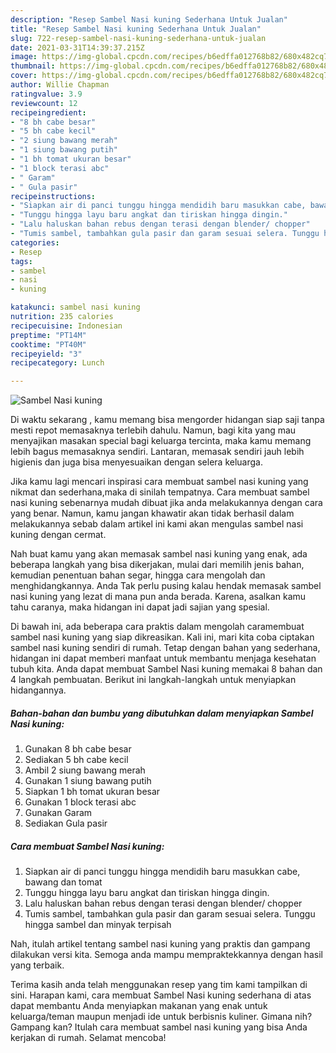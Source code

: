 ```yaml
---
description: "Resep Sambel Nasi kuning Sederhana Untuk Jualan"
title: "Resep Sambel Nasi kuning Sederhana Untuk Jualan"
slug: 722-resep-sambel-nasi-kuning-sederhana-untuk-jualan
date: 2021-03-31T14:39:37.215Z
image: https://img-global.cpcdn.com/recipes/b6edffa012768b82/680x482cq70/sambel-nasi-kuning-foto-resep-utama.jpg
thumbnail: https://img-global.cpcdn.com/recipes/b6edffa012768b82/680x482cq70/sambel-nasi-kuning-foto-resep-utama.jpg
cover: https://img-global.cpcdn.com/recipes/b6edffa012768b82/680x482cq70/sambel-nasi-kuning-foto-resep-utama.jpg
author: Willie Chapman
ratingvalue: 3.9
reviewcount: 12
recipeingredient:
- "8 bh cabe besar"
- "5 bh cabe kecil"
- "2 siung bawang merah"
- "1 siung bawang putih"
- "1 bh tomat ukuran besar"
- "1 block terasi abc"
- " Garam"
- " Gula pasir"
recipeinstructions:
- "Siapkan air di panci tunggu hingga mendidih baru masukkan cabe, bawang dan tomat"
- "Tunggu hingga layu baru angkat dan tiriskan hingga dingin."
- "Lalu haluskan bahan rebus dengan terasi dengan blender/ chopper"
- "Tumis sambel, tambahkan gula pasir dan garam sesuai selera. Tunggu hingga sambel dan minyak terpisah"
categories:
- Resep
tags:
- sambel
- nasi
- kuning

katakunci: sambel nasi kuning 
nutrition: 235 calories
recipecuisine: Indonesian
preptime: "PT14M"
cooktime: "PT40M"
recipeyield: "3"
recipecategory: Lunch

---
```



![Sambel Nasi kuning](https://img-global.cpcdn.com/recipes/b6edffa012768b82/680x482cq70/sambel-nasi-kuning-foto-resep-utama.jpg)

Di waktu  sekarang , kamu memang bisa mengorder hidangan siap saji tanpa mesti repot memasaknya terlebih dahulu. Namun, bagi kita yang mau menyajikan masakan special bagi keluarga tercinta, maka kamu memang lebih bagus memasaknya sendiri. Lantaran, memasak sendiri jauh lebih higienis dan juga bisa menyesuaikan dengan selera keluarga.

Jika kamu lagi mencari inspirasi cara membuat sambel nasi kuning yang nikmat dan sederhana,maka di sinilah tempatnya. Cara membuat sambel nasi kuning  sebenarnya mudah dibuat jika anda melakukannya dengan cara yang benar. Namun, kamu jangan khawatir akan tidak berhasil dalam melakukannya 
sebab dalam artikel ini kami akan mengulas sambel nasi kuning dengan cermat.  



Nah buat kamu yang akan memasak sambel nasi kuning yang enak, ada beberapa langkah yang bisa dikerjakan, mulai dari memilih jenis bahan, kemudian penentuan bahan segar, hingga cara mengolah dan menghidangkannya. Anda Tak perlu pusing kalau hendak memasak sambel nasi kuning yang lezat di mana pun anda berada. Karena, asalkan kamu  tahu caranya, maka hidangan ini dapat jadi sajian yang spesial.

Di bawah ini, ada beberapa cara praktis  dalam mengolah caramembuat sambel nasi kuning yang siap dikreasikan. Kali ini, mari kita coba ciptakan sambel nasi kuning sendiri di rumah. Tetap dengan bahan yang sederhana, hidangan ini dapat memberi manfaat untuk membantu menjaga kesehatan tubuh kita. Anda dapat membuat Sambel Nasi kuning memakai 8 bahan dan 4 langkah pembuatan. Berikut ini langkah-langkah untuk menyiapkan hidangannya.

<!--inarticleads1-->

##### Bahan-bahan dan bumbu yang dibutuhkan dalam menyiapkan Sambel Nasi kuning:

1. Gunakan 8 bh cabe besar
1. Sediakan 5 bh cabe kecil
1. Ambil 2 siung bawang merah
1. Gunakan 1 siung bawang putih
1. Siapkan 1 bh tomat ukuran besar
1. Gunakan 1 block terasi abc
1. Gunakan  Garam
1. Sediakan  Gula pasir




<!--inarticleads2-->

##### Cara membuat Sambel Nasi kuning:

1. Siapkan air di panci tunggu hingga mendidih baru masukkan cabe, bawang dan tomat
1. Tunggu hingga layu baru angkat dan tiriskan hingga dingin.
1. Lalu haluskan bahan rebus dengan terasi dengan blender/ chopper
1. Tumis sambel, tambahkan gula pasir dan garam sesuai selera. Tunggu hingga sambel dan minyak terpisah




Nah, itulah artikel tentang  sambel nasi kuning  yang praktis dan gampang dilakukan versi kita. Semoga anda mampu mempraktekkannya dengan hasil yang terbaik. 

Terima kasih anda telah menggunakan resep yang tim kami tampilkan di sini. Harapan kami, cara membuat  Sambel Nasi kuning sederhana di atas dapat membantu Anda menyiapkan makanan yang enak untuk keluarga/teman maupun menjadi ide untuk berbisnis kuliner. Gimana nih? Gampang kan? Itulah cara membuat sambel nasi kuning yang bisa Anda kerjakan di rumah. Selamat mencoba!

